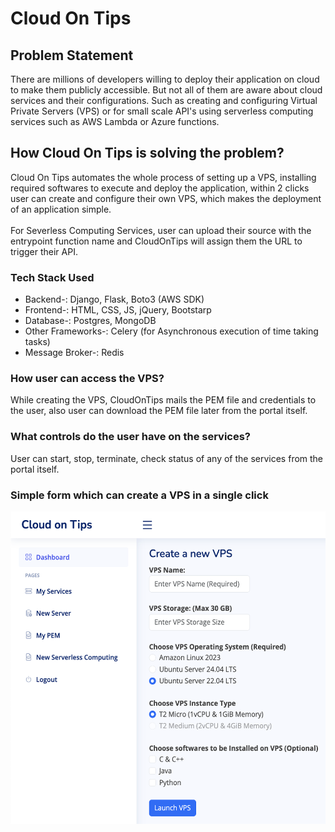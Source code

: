 # Cloud On Tips
## Problem Statement
There are millions of developers willing to deploy their application on cloud to make them publicly accessible. But not all of them are aware about cloud services and their configurations. Such as creating and configuring Virtual Private Servers (VPS) or for small scale API's using serverless computing services such as AWS Lambda or Azure functions.
## How Cloud On Tips is solving the problem?
Cloud On Tips automates the whole process of setting up a VPS, installing required softwares to execute and deploy the application, within 2 clicks user can create and configure their own VPS, which makes the deployment of an application simple.\
\
For Severless Computing Services, user can upload their source with the entrypoint function name and CloudOnTips will assign them the URL to trigger their API.
### Tech Stack Used
<ul>
  <li>Backend-: Django, Flask, Boto3 (AWS SDK)</li>
  <li>Frontend-: HTML, CSS, JS, jQuery, Bootstarp</li>
  <li>Database-: Postgres, MongoDB</li>
  <li>Other Frameworks-: Celery (for Asynchronous execution of time taking tasks)</li>
  <li>Message Broker-: Redis</li>
</ul>

### How user can access the VPS?
While creating the VPS, CloudOnTips mails the PEM file and credentials to the user, also user can download the PEM file later from the portal itself.

### What controls do the user have on the services?
User can start, stop, terminate, check status of any of the services from the portal itself.

### Simple form which can create a VPS in a single click
<img src="https://github.com/tanishq0917t/CloudOnTips/blob/main/Django_Based/static/img/createVPS.png" height="500px" width="556px" />
